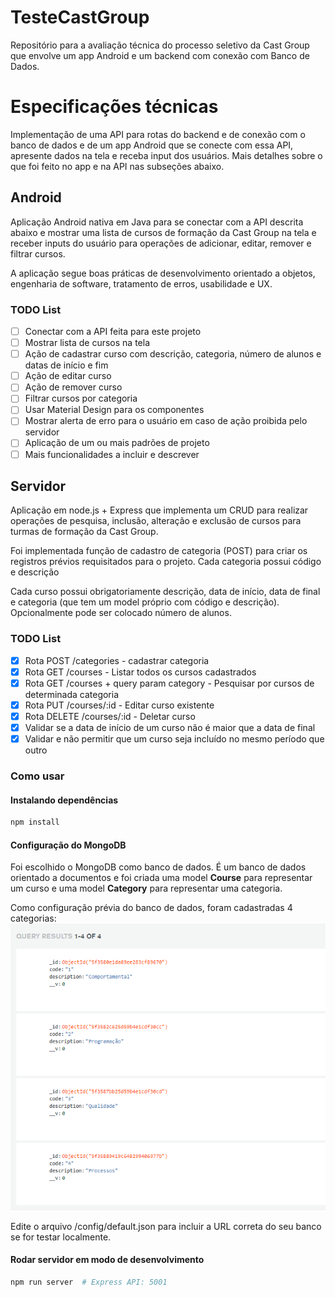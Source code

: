 # TesteCastGroup
Repositório para a avaliação técnica do processo seletivo da Cast Group que envolve um app Android e um backend com conexão com Banco de Dados.

# Especificações técnicas

Implementação de uma API para rotas do backend e de conexão com o banco de dados e de um app Android que se conecte com essa API, apresente dados na tela e receba input dos usuários. Mais detalhes sobre o que foi feito no app e na API nas subseções abaixo.

## Android

Aplicação Android nativa em Java para se conectar com a API descrita abaixo e mostrar uma lista de cursos de formação da Cast Group na tela e receber inputs do usuário para operações de adicionar, editar, remover e filtrar cursos. 

A aplicação segue boas práticas de desenvolvimento orientado a objetos, engenharia de software, tratamento de erros, usabilidade e UX.

### TODO List
- [ ] Conectar com a API feita para este projeto
- [ ] Mostrar lista de cursos na tela
- [ ] Ação de cadastrar curso com descrição, categoria, número de alunos e datas de início e fim
- [ ] Ação de editar curso
- [ ] Ação de remover curso
- [ ] Filtrar cursos por categoria
- [ ] Usar Material Design para os componentes
- [ ] Mostrar alerta de erro para o usuário em caso de ação proibida pelo servidor
- [ ] Aplicação de um ou mais padrões de projeto
- [ ] Mais funcionalidades a incluir e descrever

## Servidor

Aplicação em node.js + Express que implementa um CRUD para realizar operações de pesquisa, inclusão, alteração e exclusão de cursos para turmas de formação da Cast Group.

Foi implementada função de cadastro de categoria (POST) para criar os registros prévios requisitados para o projeto. Cada categoria possui código e descrição

Cada curso possui obrigatoriamente descrição, data de início, data de final e categoria (que tem um model próprio com código e descrição). Opcionalmente pode ser colocado número de alunos.

### TODO List
- [X] Rota POST /categories - cadastrar categoria
- [X] Rota GET /courses - Listar todos os cursos cadastrados
- [X] Rota GET /courses + query param category - Pesquisar por cursos de determinada categoria
- [X] Rota PUT /courses/:id - Editar curso existente
- [X] Rota DELETE /courses/:id - Deletar curso
- [X] Validar se a data de início de um curso não é maior que a data de final
- [X] Validar e não permitir que um curso seja incluído no mesmo período que outro 

### Como usar

#### Instalando dependências

```bash
npm install
```

#### Configuração do MongoDB

Foi escolhido o MongoDB como banco de dados. É um banco de dados orientado a documentos e foi criada uma model <b>Course</b> para representar um curso e uma model <b>Category</b> para representar uma categoria.

Como configuração prévia do banco de dados, foram cadastradas 4 categorias:
![Lista de Categorias](img/Categories_Mongo.png)

Edite o arquivo /config/default.json para incluir a URL correta do seu banco se for testar localmente.

#### Rodar servidor em modo de desenvolvimento

```bash
npm run server  # Express API: 5001
```

